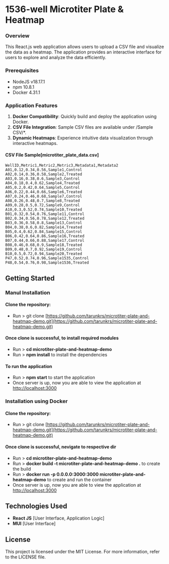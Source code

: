 # 1536-well Microtiter Plate & Heatmap

### Overview
This React.js web application allows users to upload a CSV file and visualize the data as a heatmap. The application provides an interactive interface for users to explore and analyze the data efficiently.

### Prerequisites

- NodeJS v18.17.1
- npm 10.8.1
- Docker 4.31.1

### Application Features

1. **Docker Compatibility**: Quickly build and deploy the application using Docker.
2. **CSV File Integration**: Sample CSV files are available under /Sample CSV/*.
3. **Dynamic Heatmaps**: Experience intuitive data visualization through interactive heatmaps.

#### CSV File Sample[microtiter_plate_data.csv]

```text
WellID,Metric1,Metric2,Metric3,Metadata1,Metadata2
A01,0.12,0.34,0.56,Sample1,Control
A02,0.14,0.36,0.58,Sample2,Treated
A03,0.16,0.38,0.6,Sample3,Control
A04,0.18,0.4,0.62,Sample4,Treated
A05,0.2,0.42,0.64,Sample5,Control
A06,0.22,0.44,0.66,Sample6,Treated
A07,0.24,0.46,0.68,Sample7,Control
A08,0.26,0.48,0.7,Sample8,Treated
A09,0.28,0.5,0.72,Sample9,Control
A10,0.3,0.52,0.74,Sample10,Treated
B01,0.32,0.54,0.76,Sample11,Control
B02,0.34,0.56,0.78,Sample12,Treated
B03,0.36,0.58,0.8,Sample13,Control
B04,0.38,0.6,0.82,Sample14,Treated
B05,0.4,0.62,0.84,Sample15,Control
B06,0.42,0.64,0.86,Sample16,Treated
B07,0.44,0.66,0.88,Sample17,Control
B08,0.46,0.68,0.9,Sample18,Treated
B09,0.48,0.7,0.92,Sample19,Control
B10,0.5,0.72,0.94,Sample20,Treated
P47,0.52,0.74,0.96,Sample1535,Control
P48,0.54,0.76,0.98,Sample1536,Treated
```

## Getting Started

### Manul Installation

#### Clone the repository:

- Run > git clone [https://github.com/tarunkrs/microtiter-plate-and-heatmap-demo.git](https://github.com/tarunkrs/microtiter-plate-and-heatmap-demo.git)

#### Once clone is successful, to install required modules

- Run > **cd microtiter-plate-and-heatmap-demo**
- Run > **npm install** to install the dependencies

#### To run the application

- Run > **npm start** to start the application
- Once server is up, now you are able to view the application at [http://localhost:3000](http://localhost:3000)

### Installation using Docker

#### Clone the repository:

- Run > git clone [https://github.com/tarunkrs/microtiter-plate-and-heatmap-demo.git](https://github.com/tarunkrs/microtiter-plate-and-heatmap-demo.git)

#### Once clone is successful, nevigate to respective dir

- Run > **cd microtiter-plate-and-heatmap-demo**
- Run > **docker build -t microtiter-plate-and-heatmap-demo .** to create the build
- Run > **docker run -p 0.0.0.0:3000:3000 microtiter-plate-and-heatmap-demo** to create and run the container
- Once server is up, now you are able to view the application at [http://localhost:3000](http://localhost:3000)

## Technologies Used

- **React JS** [User Interface, Application Logic]
- **MUI** [User Interface]

## License

This project is licensed under the MIT License. For more information, refer to the LICENSE file.
